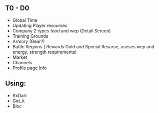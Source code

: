 ## T0 - D0

- Global Time
- Updating Player resourses
- Company 2 types food and wep (Detail Screen)
- Training Grounds
- Armory (Gear?)
- Battle Regions ( Rewards Gold and Special Resurse, useses wep and energy, strength requirements)
- Market
- Channels
- Profile page Info

## Using:

- RxDart
- Get_it
- Bloc
